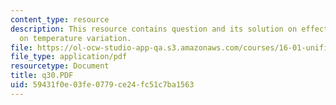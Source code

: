```yaml
---
content_type: resource
description: This resource contains question and its solution on effect of axial velocity
  on temperature variation.
file: https://ol-ocw-studio-app-qa.s3.amazonaws.com/courses/16-01-unified-engineering-i-ii-iii-iv-fall-2005-spring-2006/59431f0e03fe0779ce24fc51c7ba1563_q30.PDF
file_type: application/pdf
resourcetype: Document
title: q30.PDF
uid: 59431f0e-03fe-0779-ce24-fc51c7ba1563
---
```

